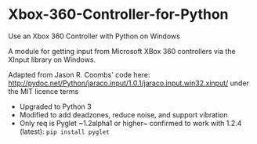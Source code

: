 Xbox-360-Controller-for-Python
==============================

Use an Xbox 360 Controller with Python on Windows

A module for getting input from Microsoft XBox 360 controllers via the XInput library on Windows.

Adapted from Jason R. Coombs' code here:
http://pydoc.net/Python/jaraco.input/1.0.1/jaraco.input.win32.xinput/
under the MIT licence terms

* Upgraded to Python 3
* Modified to add deadzones, reduce noise, and support vibration
* Only req is Pyglet ~1.2alpha1 or higher~ confirmed to work with 1.2.4 (latest): ```pip install pyglet``` 
